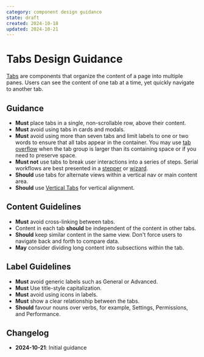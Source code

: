 ```yaml
---
category: component design guidance
state: draft
created: 2024-10-18
updated: 2024-10-21
---
```


# Tabs Design Guidance

[Tabs](https://clarity.design/documentation/tabs) are components that organize the content of a page into multiple panes. Users can see the content of one tab at a time, yet quickly navigate to another tab.

## Guidance

- **Must** place tabs in a single, non-scrollable row, above their content.
- **Must** avoid using tabs in cards and modals.
- **Must** avoid using more than seven tabs and limit labels to one or two words to ensure that all tabs appear in the container. You may use [tab overflow](https://clarity.design/documentation/tabs/code#overflow-tabs) when the tab group is larger than its containing space or if you need to preserve space.
- **Must not** use tabs to break user interactions into a series of steps. Serial workflows are best presented in a [stepper](https://clarity.design/documentation/stepper) or [wizard](https://clarity.design/documentation/wizard). 
- **Should** use tabs for alternate views within a vertical nav or main content area.
- **Should** use [Vertical Tabs](https://clarity.design/documentation/tabs/code#vertical-tabs) for vertical alignment.

## Content Guidelines

- **Must** avoid cross-linking between tabs.
- Content in each tab **should** be independent of the content in other tabs.
- **Should** keep similar content in the same view. Don't force users to navigate back and forth to compare data.
- **May** consider dividing long content into subsections within the tab.

## Label Guidelines

- **Must** avoid generic labels such as General or Advanced.
- **Must** Use title-style capitalization.
- **Must** avoid using icons in labels.
- **Must** show a clear relationship between the tabs.
- **Should** favour nouns over verbs, for example, Settings, Permissions, and Performance.


## Changelog

- **2024-10-21**: Initial guidance